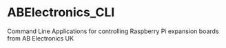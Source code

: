 # ABElectronics_CLI
Command Line Applications for controlling Raspberry Pi expansion boards from AB Electronics UK
